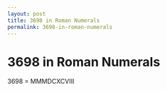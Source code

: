 ```yaml
---
layout: post
title: 3698 in Roman Numerals
permalink: 3698-in-roman-numerals
---
```


# 3698 in Roman Numerals

3698 = MMMDCXCVIII

